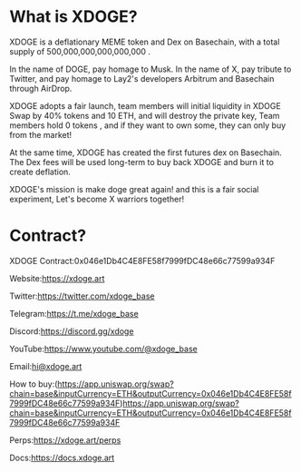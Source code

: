 
# What is XDOGE?

XDOGE is a deflationary MEME token and Dex on Basechain, with a total supply of 500,000,000,000,000,000 .

In the name of DOGE, pay homage to Musk. In the name of X, pay tribute to Twitter, and pay homage to Lay2's developers Arbitrum and Basechain through AirDrop.

XDOGE adopts a fair launch, team members will initial liquidity in XDOGE Swap by 40% tokens and 10 ETH, and will destroy the private key, Team members hold 0 tokens , and if they want to own some, they can only buy from the market!

At the same time, XDOGE has created the first futures dex on Basechain. The Dex fees will be used long-term to buy back XDOGE and burn it to create deflation.

XDOGE's mission is make doge great again! and this is a fair social experiment, Let's become X warriors together!

# Contract?
XDOGE Contract:0x046e1Db4C4E8FE58f7999fDC48e66c77599a934F

Website:https://xdoge.art

Twitter:https://twitter.com/xdoge_base

Telegram:https://t.me/xdoge_base

Discord:https://discord.gg/xdoge

YouTube:https://www.youtube.com/@xdoge_base

Email:hi@xdoge.art

How to buy:(https://app.uniswap.org/swap?chain=base&inputCurrency=ETH&outputCurrency=0x046e1Db4C4E8FE58f7999fDC48e66c77599a934F)https://app.uniswap.org/swap?chain=base&inputCurrency=ETH&outputCurrency=0x046e1Db4C4E8FE58f7999fDC48e66c77599a934F

Perps:https://xdoge.art/perps

Docs:https://docs.xdoge.art
